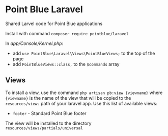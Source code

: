 # Point Blue Laravel

Shared Larvel code for Point Blue applications

Install with command `composer require pointblue/laravel`  

In *app/Console/Kernel.php*:  
 - add `use PointBlue\Laravel\Views\PointBlueViews;` to the top of the page 
 - add `PointBlueViews::class,` to the `$commands` array
  
## Views

To install a view, use the command `php artisan pb:view {viewname}` 
where `{viewname}` is the name of the view that will be copied to the 
`resources/views` path of your laravel app. Use this list of available 
views:  

  - `footer` - Standard Point Blue footer
  
The view will be installed to the directory
`resources/views/partials/universal`
